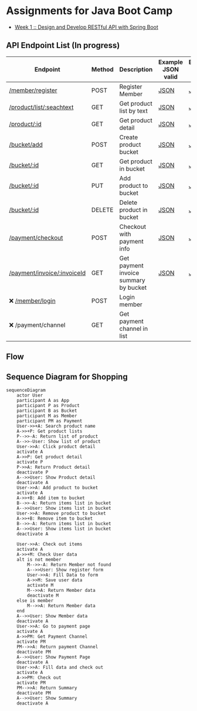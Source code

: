 # Assignments for Java Boot Camp
* [Week 1 :: Design and Develop RESTful API with Spring Boot](https://github.com/up1/assignment-java-boot-camp/wiki/Week-01)

## API Endpoint List (In progress)
|Endpoint|Method|Description|Example JSON valid|Example JSON invalid|
|-|-|-|-|-|
|[/member/register](https://github.com/K-dotdev/assignment-java-boot-camp/wiki/Member-API#member-address)|POST|Register Member|[JSON](https://github.com/K-dotdev/assignment-java-boot-camp/wiki/Member-API#response-valid)|[JSON](https://github.com/K-dotdev/assignment-java-boot-camp/wiki/Member-API#response-invalid)|
|[/product/list/:seachtext](https://github.com/K-dotdev/assignment-java-boot-camp/wiki/Product-API#product-list)|GET|Get product list by text|[JSON](https://github.com/K-dotdev/assignment-java-boot-camp/wiki/Product-API#response-valid)|[JSON](https://github.com/K-dotdev/assignment-java-boot-camp/wiki/Product-API#response-invalid)|
|[/product/:id](https://github.com/K-dotdev/assignment-java-boot-camp/wiki/Product-API#product-detail)|GET|Get product detail|[JSON](https://github.com/K-dotdev/assignment-java-boot-camp/wiki/Product-API#response-valid-1)|[JSON](https://github.com/K-dotdev/assignment-java-boot-camp/wiki/Product-API#response-invalid-1)|
|[/bucket/add](https://github.com/K-dotdev/assignment-java-boot-camp/wiki/Bucket-API#add-item-to-bucket)|POST|Create product bucket|[JSON](https://github.com/K-dotdev/assignment-java-boot-camp/wiki/Bucket-API#response-valid)|[JSON](https://github.com/K-dotdev/assignment-java-boot-camp/wiki/Product-API#response-invalid)|
|[/bucket/:id](https://github.com/K-dotdev/assignment-java-boot-camp/wiki/Bucket-API#get-item-list-from-bucket)|GET|Get product in bucket|[JSON](https://github.com/K-dotdev/assignment-java-boot-camp/wiki/Bucket-API#response-valid-1)|[JSON](https://github.com/K-dotdev/assignment-java-boot-camp/wiki/Bucket-API#response-invalid-1)|
|[/bucket/:id](https://github.com/K-dotdev/assignment-java-boot-camp/wiki/Bucket-API#update-item-in-bucket)|PUT|Add product to bucket|[JSON](https://github.com/K-dotdev/assignment-java-boot-camp/wiki/Bucket-API#response-valid-2)|[JSON](https://github.com/K-dotdev/assignment-java-boot-camp/wiki/Bucket-API#response-invalid-2)|
|[/bucket/:id]()|DELETE|Delete product in bucket|[JSON](https://github.com/K-dotdev/assignment-java-boot-camp/wiki/Bucket-API#response-valid-3)|[JSON](https://github.com/K-dotdev/assignment-java-boot-camp/wiki/Bucket-API#response-invalid-3)|
|[/payment/checkout](https://github.com/K-dotdev/assignment-java-boot-camp/wiki/Payment-API#payment-confirm)|POST|Checkout with payment info|[JSON](https://github.com/K-dotdev/assignment-java-boot-camp/wiki/Payment-API#response-valid)|[JSON](https://github.com/K-dotdev/assignment-java-boot-camp/wiki/Payment-API#response-invalid)|
|[/payment/invoice/:invoiceId](https://github.com/K-dotdev/assignment-java-boot-camp/wiki/Payment-API#invoice-summary)|GET|Get payment invoice summary by bucket|[JSON](https://github.com/K-dotdev/assignment-java-boot-camp/wiki/Payment-API#response-valid-1)|[JSON](https://github.com/K-dotdev/assignment-java-boot-camp/wiki/Payment-API#response-invalid-1)|
| :x: [/member/login](https://github.com/K-dotdev/assignment-java-boot-camp/wiki/Member-API#sign-in)|POST|Login member|||
| :x: /payment/channel|GET|Get payment channel in list|||

## Flow

## Sequence Diagram for Shopping

```mermaid
sequenceDiagram
    actor User
    participant A as App
    participant P as Product
    participant B as Bucket
    participant M as Member
    participant PM as Payment
    User->>+A: Search product name
    A->>+P: Get product lists
    P-->>-A: Return list of product
    A-->>-User: Show list of product
    User->>A: Click product detail
    activate A
    A->>P: Get product detail
    activate P
    P->>A: Return Product detail
    deactivate P
    A-->>User: Show Product detail
    deactivate A
    User->>A: Add product to bucket
    activate A
    A->>+B: Add item to bucket
    B-->>-A: Return items list in bucket
    A-->>User: Show items list in bucket
    User->>A: Remove product to bucket
    A->>+B: Remove item to bucket
    B-->>-A: Return items list in bucket
    A-->>User: Show items list in bucket
    deactivate A
    
    User->>A: Check out items
    activate A
    A->>+M: Check User data
    alt is not member
        M-->>-A: Return Member not found
        A-->>User: Show register form
        User->>A: Fill Data to form
        A->>M: Save user data
        activate M
        M-->>A: Return Member data
        deactivate M
    else is member
        M-->>A: Return Member data
    end
    A-->>User: Show Member data
    deactivate A
    User->>A: Go to payment page
    activate A
    A->>PM: Get Payment Channel
    activate PM
    PM-->>A: Return payment Channel
    deactivate PM
    A-->>User: Show Payment Page
    deactivate A
    User->>A: Fill data and check out
    activate A
    A->>PM: Check out
    activate PM
    PM-->>A: Return Summary
    deactivate PM
    A-->>User: Show Summary
    deactivate A
```
